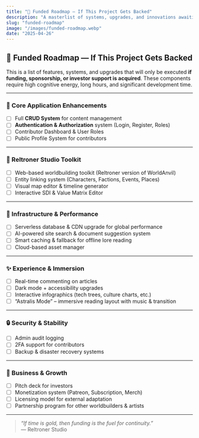```yaml
---
title: "💸 Funded Roadmap — If This Project Gets Backed"
description: "A masterlist of systems, upgrades, and innovations awaiting realization—activated only through investor support or external funding."
slug: "funded-roadmap"
image: "/images/funded-roadmap.webp"
date: "2025-04-26"
---
```


## 💸 Funded Roadmap — If This Project Gets Backed

This is a list of features, systems, and upgrades that will only be executed **if funding, sponsorship, or investor support is acquired**. These components require high cognitive energy, long hours, and significant development time.

---

### 🧠 Core Application Enhancements
- [ ] Full **CRUD System** for content management
- [ ] **Authentication & Authorization** system (Login, Register, Roles)
- [ ] Contributor Dashboard & User Roles
- [ ] Public Profile System for contributors

---

### 🧰 Reltroner Studio Toolkit
- [ ] Web-based worldbuilding toolkit (Reltroner version of WorldAnvil)
- [ ] Entity linking system (Characters, Factions, Events, Places)
- [ ] Visual map editor & timeline generator
- [ ] Interactive SDI & Value Matrix Editor

---

### 🧭 Infrastructure & Performance
- [ ] Serverless database & CDN upgrade for global performance
- [ ] AI-powered site search & document suggestion system
- [ ] Smart caching & fallback for offline lore reading
- [ ] Cloud-based asset manager

---

### ✨ Experience & Immersion
- [ ] Real-time commenting on articles
- [ ] Dark mode + accessibility upgrades
- [ ] Interactive infographics (tech trees, culture charts, etc.)
- [ ] “Astralis Mode” – immersive reading layout with music & transition

---

### 🔒 Security & Stability
- [ ] Admin audit logging
- [ ] 2FA support for contributors
- [ ] Backup & disaster recovery systems

---

### 🧾 Business & Growth
- [ ] Pitch deck for investors
- [ ] Monetization system (Patreon, Subscription, Merch)
- [ ] Licensing model for external adaptation
- [ ] Partnership program for other worldbuilders & artists

---

> _“If time is gold, then funding is the fuel for continuity.”_  
> — Reltroner Studio

